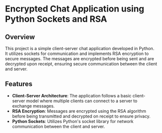 # Encrypted Chat Application using Python Sockets and RSA

## Overview

This project is a simple client-server chat application developed in Python. It utilizes sockets for communication and implements RSA encryption to secure messages. The messages are encrypted before being sent and are decrypted upon receipt, ensuring secure communication between the client and server.

## Features

- **Client-Server Architecture**: The application follows a basic client-server model where multiple clients can connect to a server to exchange messages.
- **RSA Encryption**: Messages are encrypted using the RSA algorithm before being transmitted and decrypted on receipt to ensure privacy.
- **Python Sockets**: Utilizes Python's socket library for network communication between the client and server.
